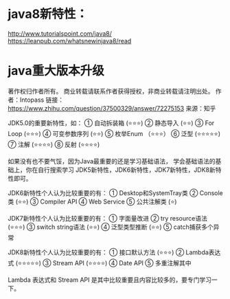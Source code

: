 # java8新特性：

http://www.tutorialspoint.com/java8/
https://leanpub.com/whatsnewinjava8/read



# java重大版本升级
著作权归作者所有。
商业转载请联系作者获得授权，非商业转载请注明出处。
作者：Intopass
链接：https://www.zhihu.com/question/37500329/answer/72275153
来源：知乎

JDK5.0的重要新特性，如：
① 自动拆装箱 (⭐️⭐️⭐️)
② 静态导入 (⭐️⭐️)
③ For Loop (⭐️⭐️⭐️)
④ 可变参数序列 (⭐️⭐️)
⑤ 枚举Enum （⭐️⭐️⭐️）
⑥ 泛型 (⭐️⭐️⭐️⭐️⭐️)
⑦ 注解 (⭐️⭐️⭐️⭐️)
⑧ 反射 (⭐️⭐️⭐️⭐️)

如果没有也不要气馁，因为Java最重要的还是学习基础语法，
学会基础语法的基础上，你在自行搜索学习
JDK5新特性，JDK6新特性，JDK7新特性，JDK8新特性即可。

JDK6新特性个人认为比较重要的有：
① Desktop和SystemTray类
② Console类 (⭐️⭐️)
③ Compiler API
④ Web Service
⑤ 公共注解类 (⭐️)

JDK7新特性个人认为比较重要的有：
① 字面量改进
② try resource语法 (⭐️⭐️⭐️)
③ switch string语法 (⭐️⭐️)
④ 泛型类型推断 (⭐️⭐️)
⑤ catch捕获多个异常

JDK8新特性个人认为比较重要的有：
① 接口默认方法 (⭐️⭐️⭐️)
② Lambda表达式 (⭐️⭐️⭐️⭐️⭐️)
③ Stream API (⭐️⭐️⭐️⭐️)
④ Date API
⑤ 多重注解其中

Lambda 表达式和 Stream API 是其中比较重要且内容比较多的，要专门学习一下。

